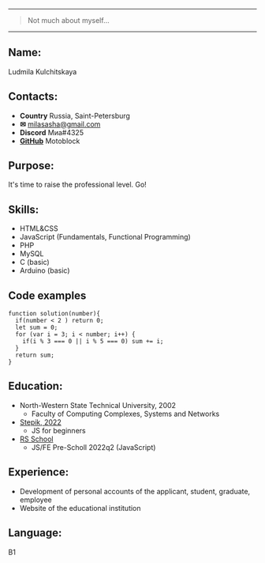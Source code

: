___
>Not much about myself... 

___

## Name:
Ludmila Kulchitskaya
## Contacts:
- **Country** Russia, Saint-Petersburg
- **&#9993;** milasasha@gmail.com 
- **Discord** Миа#4325 
- [**GitHub**](https://github.com/Motoblock) Motoblock
## Purpose: 
It's time to raise the professional level. Go!
## Skills:
- HTML&CSS
- JavaScript (Fundamentals, Functional Programming)
- PHP
- MySQL
- C (basic)
- Arduino (basic)
## Code examples
``` 
function solution(number){
  if(number < 2 ) return 0;
  let sum = 0;
  for (var i = 3; i < number; i++) {
    if(i % 3 === 0 || i % 5 === 0) sum += i;
  }
  return sum;
}
```
## Education: 
- North-Western State Technical University, 2002
  - Faculty of Computing Complexes, Systems and Networks  
- [Stepik, 2022](https://stepik.org/cert/1492974)
  - JS for beginners
- [RS School](https://app.rs.school/certificate/642pig0k)
  - JS/FE Pre-Scholl 2022q2 (JavaScript)
## Experience: 
- Development of personal accounts of the applicant, student, graduate, employee
- Website of the educational institution

## Language: 
B1